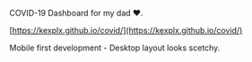 COVID-19 Dashboard for my dad ♥️.

[https://kexplx.github.io/covid/](https://kexplx.github.io/covid/)

Mobile first development - Desktop layout looks scetchy.

